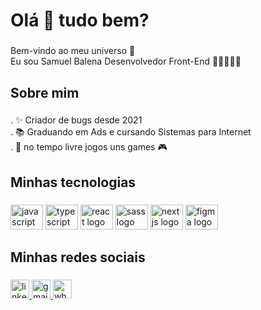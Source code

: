 <h1 align="left">Olá 👋 tudo bem?</h1>

###
<p align="left">Bem-vindo ao meu universo 🌌 <br>Eu sou Samuel Balena Desenvolvedor Front-End 🚀🚀👨🏻‍💻</p>

###
<h2 align="left">Sobre mim</h2>

###
<p align="left">. ✨ Criador de bugs desde 2021<br>.  📚 Graduando em Ads e cursando Sistemas para Internet<br>.  🎲 no tempo livre jogos uns games 🎮</p>

###
<h2 align="left">Minhas tecnologias</h2>

###
<div align="left">
  <img src="https://cdn.jsdelivr.net/gh/devicons/devicon/icons/javascript/javascript-original.svg" height="40" width="52" alt="javascript logo"  />
  <img src="https://cdn.jsdelivr.net/gh/devicons/devicon/icons/typescript/typescript-original.svg" height="40" width="52" alt="typescript logo"  />
  <img src="https://cdn.jsdelivr.net/gh/devicons/devicon/icons/react/react-original.svg" height="40" width="52" alt="react logo"  />
  <img src="https://cdn.jsdelivr.net/gh/devicons/devicon/icons/sass/sass-original.svg" height="40" width="52" alt="sass logo"  />
  <img src="https://cdn.jsdelivr.net/gh/devicons/devicon/icons/nextjs/nextjs-original.svg" height="40" width="52" alt="nextjs logo"  />
  <img src="https://cdn.jsdelivr.net/gh/devicons/devicon/icons/figma/figma-original.svg" height="40" width="52" alt="figma logo"  />
</div>

###
<h2 align="left">Minhas redes sociais</h2>

###
<div align="left">
  <a href="https://www.linkedin.com/in/samuelbalena/" target="_blank">
    <img src="https://img.shields.io/static/v1?message=LinkedIn&logo=linkedin&label=&color=0077B5&logoColor=white&labelColor=&style=for-the-badge" height="30" alt="linkedin logo"  />
  </a>
  <a href="samucabalena@gmail.com" target="_blank">
    <img src="https://img.shields.io/static/v1?message=samucabalena@gmail.com&logo=gmail&label=&color=D14836&logoColor=white&labelColor=&style=for-the-badge" height="30" alt="gmail logo"  />
  </a>
  <a href="https://api.whatsapp.com/send?phone=5511953748908" target="_blank">
    <img src="https://img.shields.io/static/v1?message=Whatsapp&logo=whatsapp&label=&color=25D366&logoColor=white&labelColor=&style=for-the-badge" height="30" alt="whatsapp logo"  />
  </a>
</div>

###
